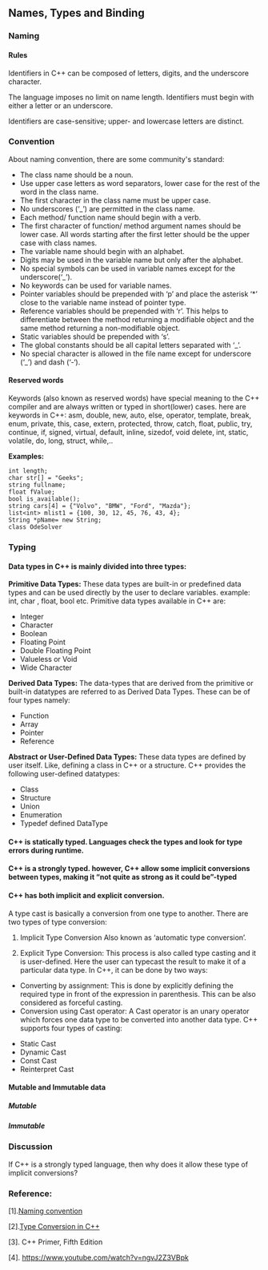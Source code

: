 ## Names, Types and Binding

### Naming 
#### Rules

Identifiers in C++ can be composed of letters, digits, and the underscore character. 

The language imposes no limit on name length. Identifiers must begin with either a letter or an underscore. 

Identifiers are case-sensitive; upper- and lowercase letters are distinct.

### Convention

About naming convention, there are some community's standard: 

- The class name should be a noun.
- Use upper case letters as word separators, lower case for the rest of the word in the class name.
- The first character in the class name must be upper case.
- No underscores (‘_’) are permitted in the class name.
- Each method/ function name should begin with a verb.
- The first character of function/ method argument names should be lower case. All words starting after the first letter should be the upper case with class names.
- The variable name should begin with an alphabet.
- Digits may be used in the variable name but only after the alphabet.
- No special symbols can be used in variable names except for the underscore(‘_’).
- No keywords can be used for variable names.
- Pointer variables should be prepended with ‘p’ and place the asterisk ‘*’ close to the variable name instead of pointer type.
- Reference variables should be prepended with ‘r’. This helps to differentiate between the method returning a modifiable object and the same method returning a non-modifiable object.
- Static variables should be prepended with ‘s’.
- The global constants should be all capital letters separated with ‘_’.
- No special character is allowed in the file name except for underscore (‘_’) and dash (‘-‘).

#### Reserved words
Keywords (also known as reserved words) have special meaning to the C++ compiler and are always written or typed in short(lower) cases. here are keywords in C++: asm, double, new, auto, else, operator, template, break,	enum, private, this,
case, extern, protected, throw, catch, float, public, try, continue, if, signed, virtual, default, inline, sizedof, void
delete, int, static, volatile, do, long, struct, while,..

**Examples:** 
```
int length; 
char str[] = "Geeks";
string fullname;
float fValue;
bool is_available();
string cars[4] = {"Volvo", "BMW", "Ford", "Mazda"};
list<int> mlist1 = {100, 30, 12, 45, 76, 43, 4};
String *pName= new String;
class OdeSolver
```

### Typing

#### Data types in C++ is mainly divided into three types: 

**Primitive Data Types:** These data types are built-in or predefined data types and can be used directly by the user to declare variables. example: int, char , float, bool etc. Primitive data types available in C++ are: 
- Integer
- Character
- Boolean
- Floating Point
- Double Floating Point
- Valueless or Void
- Wide Character

**Derived Data Types:** The data-types that are derived from the primitive or built-in datatypes are referred to as Derived Data Types. These can be of four types namely: 
- Function
- Array
- Pointer
- Reference

**Abstract or User-Defined Data Types:** These data types are defined by user itself. Like, defining a class in C++ or a structure. C++ provides the following user-defined datatypes: 
- Class
- Structure
- Union
- Enumeration
- Typedef defined DataType


#### C++ is statically typed. Languages check the types and look for type errors during runtime.

#### C++ is a strongly typed. however, C++ allow some implicit conversions between types, making it “not quite as strong as it could be”-typed

#### C++ has both implicit and explicit conversion. 

A type cast is basically a conversion from one type to another. There are two types of type conversion:

1. Implicit Type Conversion Also known as ‘automatic type conversion’.

2. Explicit Type Conversion: This process is also called type casting and it is user-defined. Here the user can typecast the result to make it of a particular data type. In C++, it can be done by two ways:

- Converting by assignment: This is done by explicitly defining the required type in front of the expression in parenthesis. This can be also considered as forceful casting.
- Conversion using Cast operator: A Cast operator is an unary operator which forces one data type to be converted into another data type.
C++ supports four types of casting:
* Static Cast
* Dynamic Cast
* Const Cast
* Reinterpret Cast

#### Mutable and Immutable data
##### Mutable
##### Immutable
### Discussion 
If C++ is a strongly typed language, then why does it allow these type of implicit conversions?

### Reference: 

[1].[Naming convention ](https://www.geeksforgeeks.org/naming-convention-in-c/)

[2].[Type Conversion in C++](https://www.geeksforgeeks.org/type-conversion-in-c/)

[3]. C++ Primer, Fifth Edition

[4]. https://www.youtube.com/watch?v=ngvJ2Z3VBpk